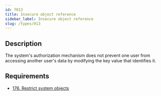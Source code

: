 ```yaml
---
id: f013
title: Insecure object reference
sidebar_label: Insecure object reference
slug: /types/013
---
```


## Description

The system's authorization mechanism
does not prevent one user
from accessing another user's data
by modifying the key value that identifies it.

## Requirements

- [176. Restrict system objects](/criteria/data/176)
